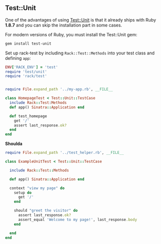 Test::Unit
----------

One of the advantages of using
[Test::Unit](http://rdoc.info/gems/test-unit/2.1.2/frames) is that it already
ships with Ruby **1.8.7** and you can skip the installation part in some cases.

For modern versions of Ruby, you must install the Test::Unit gem:

```bash
gem install test-unit
```

Set up rack-test by including `Rack::Test::Methods` into your test class and
defining `app`:

```ruby
ENV['RACK_ENV'] = 'test'
require 'test/unit'
require 'rack/test'


require File.expand_path '../my-app.rb', __FILE__

class HomepageTest < Test::Unit::TestCase
  include Rack::Test:Methods
  def app() Sinatra::Application end

  def test_homepage
    get '/'
    assert last_response.ok?
  end
end
```

**Shoulda**

```ruby
require File.expand_path '../test_helper.rb', __FILE__

class ExampleUnitTest < Test::Unit::TestCase

  include Rack::Test::Methods

  def app() Sinatra::Application end

  context "view my page" do
    setup do
      get '/'
    end

    should "greet the visitor" do
      assert last_response.ok?
      assert_equal 'Welcome to my page!', last_response.body
    end

  end
end
```


